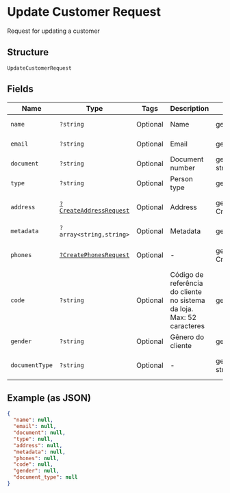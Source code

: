 
# Update Customer Request

Request for updating a customer

## Structure

`UpdateCustomerRequest`

## Fields

| Name | Type | Tags | Description | Getter | Setter |
|  --- | --- | --- | --- | --- | --- |
| `name` | `?string` | Optional | Name | getName(): ?string | setName(?string name): void |
| `email` | `?string` | Optional | Email | getEmail(): ?string | setEmail(?string email): void |
| `document` | `?string` | Optional | Document number | getDocument(): ?string | setDocument(?string document): void |
| `type` | `?string` | Optional | Person type | getType(): ?string | setType(?string type): void |
| `address` | [`?CreateAddressRequest`](../../doc/models/create-address-request.md) | Optional | Address | getAddress(): ?CreateAddressRequest | setAddress(?CreateAddressRequest address): void |
| `metadata` | `?array<string,string>` | Optional | Metadata | getMetadata(): ?array | setMetadata(?array metadata): void |
| `phones` | [`?CreatePhonesRequest`](../../doc/models/create-phones-request.md) | Optional | - | getPhones(): ?CreatePhonesRequest | setPhones(?CreatePhonesRequest phones): void |
| `code` | `?string` | Optional | Código de referência do cliente no sistema da loja. Max: 52 caracteres | getCode(): ?string | setCode(?string code): void |
| `gender` | `?string` | Optional | Gênero do cliente | getGender(): ?string | setGender(?string gender): void |
| `documentType` | `?string` | Optional | - | getDocumentType(): ?string | setDocumentType(?string documentType): void |

## Example (as JSON)

```json
{
  "name": null,
  "email": null,
  "document": null,
  "type": null,
  "address": null,
  "metadata": null,
  "phones": null,
  "code": null,
  "gender": null,
  "document_type": null
}
```

